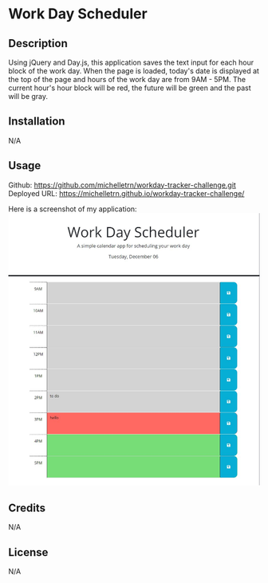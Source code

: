 # Work Day Scheduler

## Description

Using jQuery and Day.js, this application saves the text input for each hour block of the work day. When the page is loaded, today's date is displayed at the top of the page and hours of the work day are from 9AM - 5PM. The current hour's hour block will be red, the future will be green and the past will be gray.

## Installation

N/A

## Usage
Github: https://github.com/michelletrn/workday-tracker-challenge.git
Deployed URL: https://michelletrn.github.io/workday-tracker-challenge/

Here is a screenshot of my application:
![application screenshot](./assets/screenshot.JPG)

## Credits

N/A

## License

N/A
